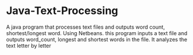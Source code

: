 # Java-Text-Processing
A java program that processes text files and outputs word count, shortest/longest word.
Using Netbeans. this program inputs a text file and outputs word_count, longest and shortest words in the file. It analyzes the text letter by letter
